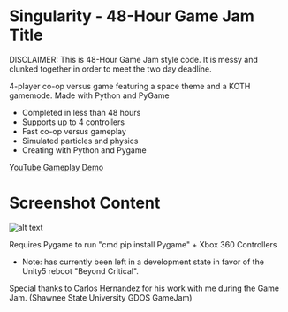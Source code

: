# Singularity - 48-Hour Game Jam Title

DISCLAIMER: This is 48-Hour Game Jam style code. It is messy and clunked together in order to meet the two day deadline.

4-player co-op versus game featuring a space theme and a KOTH gamemode. Made with Python and PyGame
- Completed in less than 48 hours
- Supports up to 4 controllers
- Fast co-op versus gameplay
- Simulated particles and physics
- Creating with Python and Pygame

[YouTube Gameplay Demo](https://youtu.be/vtN9hDAGOEE)

# Screenshot Content
![alt text](https://raw.githubusercontent.com/DaltonFox/Singularity/master/GitContent/Image_menu.png)

Requires Pygame to run "cmd pip install Pygame" + Xbox 360 Controllers
- Note: has currently been left in a development state in favor of the Unity5 reboot "Beyond Critical".

Special thanks to Carlos Hernandez for his work with me during the Game Jam. (Shawnee State University GDOS GameJam)

